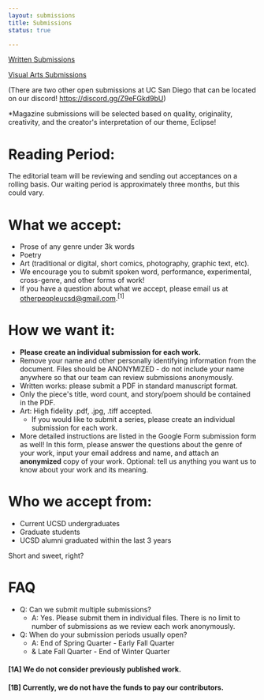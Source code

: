 ```yaml
---
layout: submissions
title: Submissions
status: true

---
```


[Written Submissions](https://docs.google.com/forms/d/e/1FAIpQLSfEQZ1kqsKQULPjS_xTCzi_6UmKO8HmmgU8EgeSdPRgZ8HFbQ/viewform?usp=sf_link)

[Visual Arts Submissions](https://docs.google.com/forms/d/e/1FAIpQLSf31QF97LOK5PYwRtKhlYOK-SjeUu1_c4pHpnpMXf-gFfOHww/viewform?usp=sf_link)

(There are two other open submissions at UC San Diego that can be located on our discord! <a href="https://discord.gg/Z9eFGkd9bU" rel="noreferer noopener">https://discord.gg/Z9eFGkd9bU</a>)

*Magazine submissions will be selected based on quality, originality, creativity, and the creator's interpretation of our theme, Eclipse!

# Reading Period:

The editorial team will be reviewing and sending out acceptances on a rolling basis. Our waiting period is approximately three months, but this could vary.

# ‍What we accept:

* Prose of any genre under 3k words
* Poetry
* Art (traditional or digital, short comics, photography, graphic text, etc). ‍
* We encourage you to submit spoken word, performance, experimental, cross-genre, and other forms of work! 
* If you have a question about what we accept, please email us at otherpeopleucsd@gmail.com.<sup>\[1\]</sup>

# How we want it:
* **Please create an individual submission for each work.** 
* Remove your name and other personally identifying information from the document. Files should be ANONYMIZED - do not include your name anywhere so that our team can review submissions anonymously.
* Written works: please submit a PDF in standard manuscript format.
* Only the piece's title, word count, and story/poem should be contained in the PDF.
* Art: High fidelity .pdf, .jpg, .tiff accepted.
  * If you would like to submit a series, please create an individual submission for each work.
* More detailed instructions are listed in the Google Form submission form as well! In this form, please answer the questions about the genre of your work, input your email address and name, and attach an **anonymized** copy of your work. Optional: tell us anything you want us to know about your work and its meaning.

# Who we accept from:

* Current UCSD undergraduates
* Graduate students
* UCSD alumni graduated within the last 3 years‍

Short and sweet, right?

# FAQ
- Q: Can we submit multiple submissions?
  - A: Yes. Please submit them in individual files. There is no limit to number of submissions as we review each work anonymously.
- Q: When do your submission periods usually open?
  - A: End of Spring Quarter - Early Fall Quarter
  - & Late Fall Quarter - End of Winter Quarter
 
#### \[1A\] We do not consider previously published work.
#### \[1B\] Currently, we do not have the funds to pay our contributors.
<br />